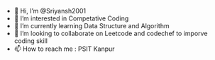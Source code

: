 - 👋 Hi, I’m @Sriyansh2001
- 👀 I’m interested in Competative Coding
- 🌱 I’m currently learning Data Structure and Algorithm
- 💞️ I’m looking to collaborate on Leetcode and codechef to imporve coding skill
- 📫 How to reach me : PSIT Kanpur

<!---
Sriyansh2001/Sriyansh2001 is a ✨ special ✨ repository because its `README.md` (this file) appears on your GitHub profile.
You can click the Preview link to take a look at your changes.
--->

